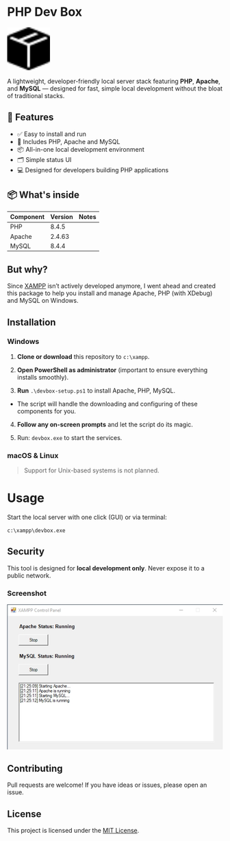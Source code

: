 # PHP Dev Box

<img src="./assets/logo.svg" width="100" height="100" />

A lightweight, developer-friendly local server stack featuring **PHP**, **Apache**, and **MySQL** — designed for fast, simple local development without the bloat of traditional stacks.

## 🚀 Features

- ✅ Easy to install and run
- 🔧 Includes PHP, Apache and MySQL
- 📦 All-in-one local development environment
- 🗂 Simple status UI
- 💻 Designed for developers building PHP applications

## 📦 What's inside

| Component | Version | Notes                      |
|-----------|---------|----------------------------|
| PHP       | 8.4.5   |                            |
| Apache    | 2.4.63  |                            |
| MySQL     | 8.4.4   |                            |

## But why?

Since [XAMPP](https://www.apachefriends.org/) isn’t actively developed anymore, I went ahead and created this package to help you install and manage Apache, PHP (with XDebug) and MySQL on Windows. 

## Installation

### Windows

1. **Clone or download** this repository to `c:\xampp`.
 
2. **Open PowerShell as administrator**  (important to ensure everything installs smoothly).
 
3. **Run**  `.\devbox-setup.ps1` to install Apache, PHP, MySQL.

  - The script will handle the downloading and configuring of these components for you.
 
4. **Follow any on-screen prompts** and let the script do its magic.

5. Run: `devbox.exe` to start the services.

### macOS & Linux

> Support for Unix-based systems is not planned.

# Usage

Start the local server with one click (GUI) or via terminal:

```
c:\xampp\devbox.exe
```

## Security

This tool is designed for **local development only**. Never expose it to a public network.

### Screenshot 

![Screenshot](screenshot.jpg)

## Contributing

Pull requests are welcome! If you have ideas or issues, please open an issue.

## License 

This project is licensed under the [MIT License](https://opensource.org/license/mit).